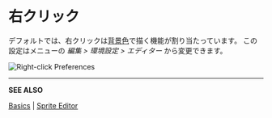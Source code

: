 # 右クリック

デフォルトでは、<kbd>右クリック</kbd>は[背景色](color-bar.md#背景色)で描く機能が割り当たっています。
この設定はメニューの *編集 > 環境設定 > エディター* から変更できます。

![Right-click Preferences](sprite-editor/right-click.png)

---

**SEE ALSO**

[Basics](basics.md) |
[Sprite Editor](sprite-editor.md)
